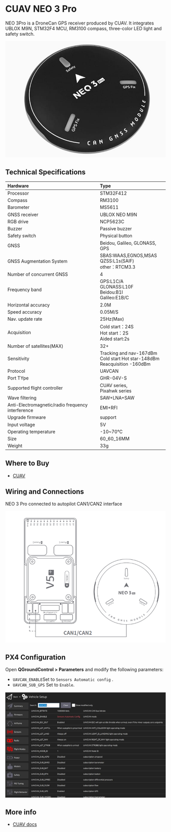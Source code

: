 # CUAV NEO 3 Pro

<Badge type="tip" text="PX4 v1.13" />

NEO 3Pro is a DroneCan GPS receiver produced by CUAV.
It integrates UBLOX M9N, STM32F4 MCU, RM3100 compass, three-color LED light and safety switch.

![Hero image of Neo3 Pro GPS](../../assets/hardware/gps/cuav_gps_neo3/neo_3pro.jpg)

## Technical Specifications

| Hardware                                          | Type                                                                           |
| :------------------------------------------------ | :----------------------------------------------------------------------------- |
| Processor                                         | STM32F412                                                                      |
| Compass                                           | RM3100                                                                         |
| Barometer                                         | MS5611                                                                         |
| GNSS receiver                                     | UBLOX NEO M9N                                                                  |
| RGB drive                                         | NCP5623C                                                                       |
| Buzzer                                            | Passive buzzer                                                                 |
| Safety switch                                     | Physical button                                                                |
| GNSS                                              | Beidou, Galileo, GLONASS, GPS                                                  |
| GNSS Augmentation System                          | SBAS:WAAS,EGNOS,MSAS<br>QZSS:L1s(SAIF)<br>other：RTCM3.3     |
| Number of concurrent GNSS                         | 4                                                                              |
| Frequency band                                    | GPS:L1C/A<br>GLONASS:L10F<br>Beidou:B1I<br>Galileo:E1B/C                       |
| Horizontal accuracy                               | 2.0M                                                                           |
| Speed accuracy                                    | 0.05M/S                                                                        |
| Nav. update rate                                  | 25Hz(Max)                                                   |
| Acquisition                                       | Cold start：24S<br>Hot start：2S<br>Aided start:2s                               |
| Number of satellites(MAX)      | 32+                                                                            |
| Sensitivity                                       | Tracking and nav-167dBm<br>Cold start Hot star-148dBm<br>Reacquisition -160dBm |
| Protocol                                          | UAVCAN                                                                         |
| Port TYpe                                         | GHR-04V-S                                                                      |
| Supported flight controller                       | CUAV series,<br>Pixahwk series                                                 |
| Wave filtering                                    | SAW+LNA+SAW                                                                    |
| Anti-Electromagnetic/radio frequency interference | EMI+RFI                                                                        |
| Upgrade firmware                                  | support                                                                        |
| Input voltage                                     | 5V                                                                             |
| Operating temperature                             | -10\~70℃                                                                       |
| Size                                              | 60_60_16MM                                                                     |
| Weight                                            | 33g                                                                            |

## Where to Buy

- [CUAV](https://cuav.en.alibaba.com/product/1600165544920-820872629/Free_shipping_CUAV_Neo_3_pro_drone_UAVCAN_GNSS_processor_STM32F412_autopilot_ublox_M9N_positioning_RM3100_compass_uav_gps_module.html?spm=a2700.shop_oth.74.2.636e28725EvVHb)

## Wiring and Connections

NEO 3 Pro connected to autopilot CAN1/CAN2 interface

![NEO 3 Pro connected to autopilot CAN1/CAN2 interface](../../assets/hardware/gps/cuav_gps_neo3/neo_3pro_connect.png)

## PX4 Configuration

Open **QGroundControl > Parameters** and modify the following parameters:

- `UAVCAN_ENABLE`Set to `Sensors Automatic config` .
- `UAVCAN_SUB_GPS` Set to `Enable`.

![QGC Full Parameter screen showing DroneCan (UAVCAN) parameters](../../assets/hardware/gps/cuav_gps_neo3/px4_can.jpg)

## More info

- [CUAV docs](https://doc.cuav.net/gps/neo-series-gnss/en/neo-3-pro.html)
